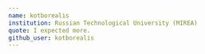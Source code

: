```yaml
---
name: kotborealis
institution: Russian Technological University (MIREA)
quote: I expected more.
github_user: kotborealis
---
```

